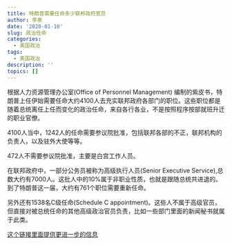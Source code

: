 ```yaml
---
title: 特朗普需要任命多少联邦政府官员
author: 李泉
date: '2020-01-10'
slug: 政治任命
categories:
  - 美国政治
tags:
  - 美国政治
description: ''
topics: []
---
```


根据人力资源管理办公室(Office of Personnel Management) 编制的紫皮书，特朗普上任伊始需要任命大约4100人去充实联邦政府各部门的职位。这些职位都是随着总统离任上任而变化的政治任命，来自各行各业，不是按照程序按部就班升迁的职业官僚。

4100人当中，1242人的任命需要参议院批准，包括联邦各部的不正，联邦机构的负责人，以及驻外大使等等。

472人不需要参议院批准，主要是白宫工作人员。

在联邦政府中，一部分公务员被称为高级执行人员(Senior Executive Service),总数大约有7000人。这批人中的10%属于非职业性质，也就是跟随总统共进退的。到了特朗普这一届，大约有761个职位需要重新任命。

另外还有1538名C级任命(Schedule C appointment)。这些人不属于高级官员，但直接对被总统任命的其他高级政治官员负责，比如一些部门里面的新闻秘书就属于此类。

[这个链接里面提供更进一步的信息](https://www.washingtonpost.com/graphics/politics/trump-transition-appointments-scale/)